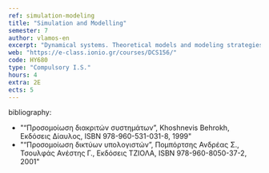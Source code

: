 ```yaml
---
ref: simulation-modeling
title: "Simulation and Modelling"
semester: 7
author: vlamos-en
excerpt: "Dynamical systems. Theoretical models and modeling strategies. Evolution in time and space. Scale effects and multi-scale modeling. Explicit models for computer science and natural hazards. Queueing Theory. Fundamental Concepts of Queueing. TheoryThe M/M/1 Queue. The powerfulness of Simulation. Simulation strategies. Effective simulation codes for explicit theoretical models.  Simulation of deterministic and stochastic dynamic systems. Analysis of simulation results and evaluation. "
web: "https://e-class.ionio.gr/courses/DCS156/"
code: ΗΥ680
type: "Compulsory I.S."
hours: 4
extra: 2Ε
ects: 5
--- 
```



bibliography: 
  - "“Προσομοίωση διακριτών συστημάτων”, Khoshnevis Behrokh, Εκδόσεις Δίαυλος, ISBN 978-960-531-031-8, 1999"
  - "“Προσομοίωση δικτύων υπολογιστών”, Πομπόρτσης Ανδρέας Σ., Τσουλφάς Ανέστης Γ., Εκδόσεις ΤΖΙΟΛΑ, ISBN 978-960-8050-37-2, 2001"
  


